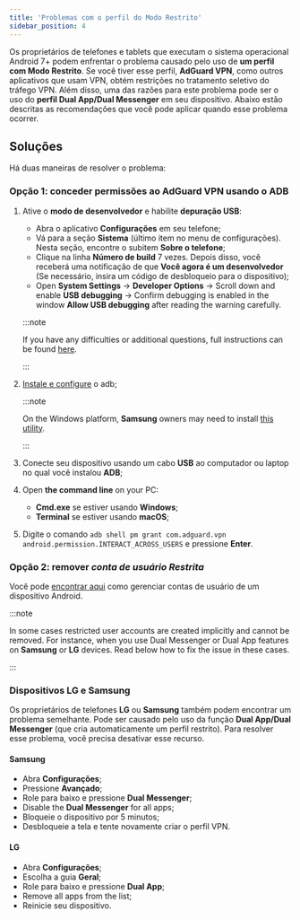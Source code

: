 ```yaml
---
title: 'Problemas com o perfil do Modo Restrito'
sidebar_position: 4
---
```


Os proprietários de telefones e tablets que executam o sistema operacional Android 7+ podem enfrentar o problema causado pelo uso de **um perfil com Modo Restrito**. Se você tiver esse perfil, **AdGuard VPN**, como outros aplicativos que usam VPN, obtém restrições no tratamento seletivo do tráfego VPN. Além disso, uma das razões para este problema pode ser o uso do **perfil Dual App/Dual Messenger** em seu dispositivo. Abaixo estão descritas as recomendações que você pode aplicar quando esse problema ocorrer.

## Soluções

Há duas maneiras de resolver o problema:

### Opção 1: conceder permissões ao AdGuard VPN usando o ADB

1. Ative o **modo de desenvolvedor** e habilite **depuração USB**:

    - Abra o aplicativo **Configurações** em seu telefone;
    - Vá para a seção **Sistema** (último item no menu de configurações). Nesta seção, encontre o subitem **Sobre o telefone**;
    - Clique na linha **Número de build** 7 vezes. Depois disso, você receberá uma notificação de que **Você agora é um desenvolvedor** (Se necessário, insira um código de desbloqueio para o dispositivo);
    - Open **System Settings** → **Developer Options** → Scroll down and enable **USB debugging** → Confirm debugging is enabled in the window **Allow USB debugging** after reading the warning carefully.

    :::note

    If you have any difficulties or additional questions, full instructions can be found [here](https://developer.android.com/studio/debug/dev-options).

    :::

1. [Instale e configure](https://www.xda-developers.com/install-adb-windows-macos-linux/) o adb;

    :::note

    On the Windows platform, **Samsung** owners may need to install [this utility](https://developer.samsung.com/mobile/android-usb-driver.html).

    :::

1. Conecte seu dispositivo usando um cabo **USB** ao computador ou laptop no qual você instalou **ADB**;

1. Open **the command line** on your PC:

    - **Cmd.exe** se estiver usando **Windows**;
    - **Terminal** se estiver usando **macOS**;

1. Digite o comando `adb shell pm grant com.adguard.vpn android.permission.INTERACT_ACROSS_USERS` e pressione **Enter**.

### Opção 2: remover *conta de usuário Restrita*

Você pode [encontrar aqui](https://support.google.com/a/answer/6223444?hl=en) como gerenciar contas de usuário de um dispositivo Android.

:::note

In some cases restricted user accounts are created implicitly and cannot be removed. For instance, when you use Dual Messenger or Dual App features on **Samsung** or **LG** devices. Read below how to fix the issue in these cases.

:::

### Dispositivos LG e Samsung

Os proprietários de telefones **LG** ou **Samsung** também podem encontrar um problema semelhante. Pode ser causado pelo uso da função **Dual App/Dual Messenger** (que cria automaticamente um perfil restrito). Para resolver esse problema, você precisa desativar esse recurso.

#### Samsung

- Abra **Configurações**;
- Pressione **Avançado**;
- Role para baixo e pressione **Dual Messenger**;
- Disable the **Dual Messenger** for all apps;
- Bloqueie o dispositivo por 5 minutos;
- Desbloqueie a tela e tente novamente criar o perfil VPN.

#### LG

- Abra **Configurações**;
- Escolha a guia **Geral**;
- Role para baixo e pressione **Dual App**;
- Remove all apps from the list;
- Reinicie seu dispositivo.
